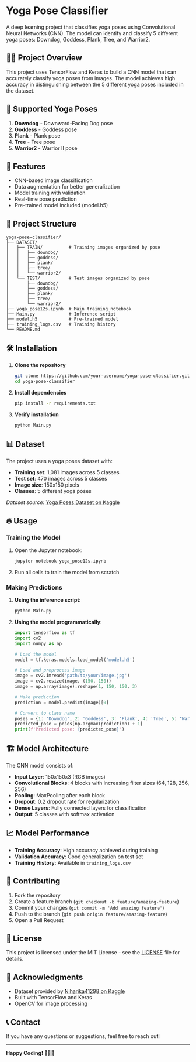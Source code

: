 # Yoga Pose Classifier

A deep learning project that classifies yoga poses using Convolutional Neural Networks (CNN). The model can identify and classify 5 different yoga poses: Downdog, Goddess, Plank, Tree, and Warrior2.

## 🧘‍♀️ Project Overview

This project uses TensorFlow and Keras to build a CNN model that can accurately classify yoga poses from images. The model achieves high accuracy in distinguishing between the 5 different yoga poses included in the dataset.

## 🎯 Supported Yoga Poses

1. **Downdog** - Downward-Facing Dog pose
2. **Goddess** - Goddess pose  
3. **Plank** - Plank pose
4. **Tree** - Tree pose
5. **Warrior2** - Warrior II pose

## 🚀 Features

- CNN-based image classification
- Data augmentation for better generalization
- Model training with validation
- Real-time pose prediction
- Pre-trained model included (model.h5)

## 📁 Project Structure

```
yoga-pose-classifier/
├── DATASET/
│   ├── TRAIN/          # Training images organized by pose
│   │   ├── downdog/
│   │   ├── goddess/
│   │   ├── plank/
│   │   ├── tree/
│   │   └── warrior2/
│   └── TEST/           # Test images organized by pose
│       ├── downdog/
│       ├── goddess/
│       ├── plank/
│       ├── tree/
│       └── warrior2/
├── yoga_pose12s.ipynb  # Main training notebook
├── Main.py             # Inference script
├── model.h5            # Pre-trained model
├── training_logs.csv   # Training history
└── README.md
```

## 🛠️ Installation

1. **Clone the repository**
   ```bash
   git clone https://github.com/your-username/yoga-pose-classifier.git
   cd yoga-pose-classifier
   ```

2. **Install dependencies**
   ```bash
   pip install -r requirements.txt
   ```

3. **Verify installation**
   ```bash
   python Main.py
   ```

## 📊 Dataset

The project uses a yoga poses dataset with:
- **Training set**: 1,081 images across 5 classes
- **Test set**: 470 images across 5 classes
- **Image size**: 150x150 pixels
- **Classes**: 5 different yoga poses

*Dataset source*: [Yoga Poses Dataset on Kaggle](https://www.kaggle.com/niharika41298/yoga-poses-dataset)

## 🔥 Usage

### Training the Model

1. Open the Jupyter notebook:
   ```bash
   jupyter notebook yoga_pose12s.ipynb
   ```

2. Run all cells to train the model from scratch

### Making Predictions

1. **Using the inference script**:
   ```bash
   python Main.py
   ```

2. **Using the model programmatically**:
   ```python
   import tensorflow as tf
   import cv2
   import numpy as np
   
   # Load the model
   model = tf.keras.models.load_model('model.h5')
   
   # Load and preprocess image
   image = cv2.imread('path/to/your/image.jpg')
   image = cv2.resize(image, (150, 150))
   image = np.array(image).reshape(1, 150, 150, 3)
   
   # Make prediction
   prediction = model.predict(image)[0]
   
   # Convert to class name
   poses = {1: 'Downdog', 2: 'Goddess', 3: 'Plank', 4: 'Tree', 5: 'Warrior2'}
   predicted_pose = poses[np.argmax(prediction) + 1]
   print(f'Predicted pose: {predicted_pose}')
   ```

## 🏗️ Model Architecture

The CNN model consists of:
- **Input Layer**: 150x150x3 (RGB images)
- **Convolutional Blocks**: 4 blocks with increasing filter sizes (64, 128, 256, 256)
- **Pooling**: MaxPooling after each block
- **Dropout**: 0.2 dropout rate for regularization
- **Dense Layers**: Fully connected layers for classification
- **Output**: 5 classes with softmax activation

## 📈 Model Performance

- **Training Accuracy**: High accuracy achieved during training
- **Validation Accuracy**: Good generalization on test set
- **Training History**: Available in `training_logs.csv`

## 🤝 Contributing

1. Fork the repository
2. Create a feature branch (`git checkout -b feature/amazing-feature`)
3. Commit your changes (`git commit -m 'Add amazing feature'`)
4. Push to the branch (`git push origin feature/amazing-feature`)
5. Open a Pull Request

## 📝 License

This project is licensed under the MIT License - see the [LICENSE](LICENSE) file for details.

## 🙏 Acknowledgments

- Dataset provided by [Niharika41298 on Kaggle](https://www.kaggle.com/niharika41298/yoga-poses-dataset)
- Built with TensorFlow and Keras
- OpenCV for image processing

## 📞 Contact

If you have any questions or suggestions, feel free to reach out!

---

**Happy Coding! 🧘‍♂️✨** 